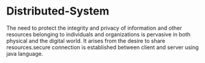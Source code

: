 # Distributed-System

The need to protect the integrity and privacy of information and other resources belonging to individuals and organizations is pervasive in both physical and the digital world. It arises from the desire to share resources.secure connection is established between client and server using java language.
